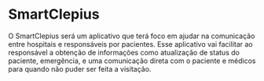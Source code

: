 # SmartClepius
O SmartClepius será um aplicativo que terá foco em ajudar na comunicação entre hospitais e responsáveis por pacientes. Esse aplicativo vai facilitar ao responsável a obtenção de informações como atualização de status do paciente, emergência, e uma comunicação direta com o paciente e médicos para quando não puder ser feita a visitação.

